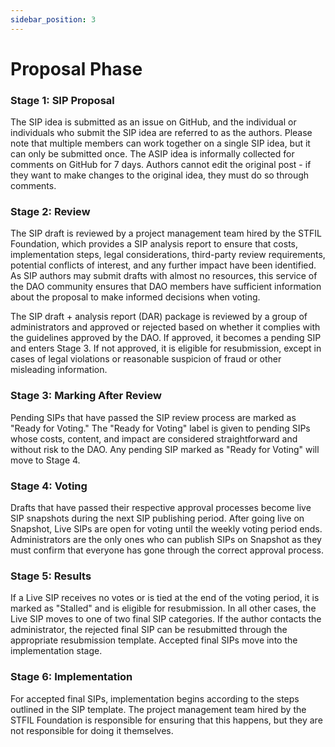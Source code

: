 ```yaml
---
sidebar_position: 3
---
```


# Proposal Phase

### Stage 1: SIP Proposal

The SIP idea is submitted as an issue on GitHub, and the individual or individuals who submit the SIP idea are referred to as the authors. Please note that multiple members can work together on a single SIP idea, but it can only be submitted once. The ASIP idea is informally collected for comments on GitHub for 7 days. Authors cannot edit the original post - if they want to make changes to the original idea, they must do so through comments.

### Stage 2: Review

The SIP draft is reviewed by a project management team hired by the STFIL Foundation, which provides a SIP analysis report to ensure that costs, implementation steps, legal considerations, third-party review requirements, potential conflicts of interest, and any further impact have been identified. As SIP authors may submit drafts with almost no resources, this service of the DAO community ensures that DAO members have sufficient information about the proposal to make informed decisions when voting.

The SIP draft + analysis report (DAR) package is reviewed by a group of administrators and approved or rejected based on whether it complies with the guidelines approved by the DAO. If approved, it becomes a pending SIP and enters Stage 3. If not approved, it is eligible for resubmission, except in cases of legal violations or reasonable suspicion of fraud or other misleading information.

### Stage 3: Marking After Review

Pending SIPs that have passed the SIP review process are marked as "Ready for Voting." The "Ready for Voting" label is given to pending SIPs whose costs, content, and impact are considered straightforward and without risk to the DAO. Any pending SIP marked as "Ready for Voting" will move to Stage 4.

### Stage 4: Voting

Drafts that have passed their respective approval processes become live SIP snapshots during the next SIP publishing period. After going live on Snapshot, Live SIPs are open for voting until the weekly voting period ends. Administrators are the only ones who can publish SIPs on Snapshot as they must confirm that everyone has gone through the correct approval process.

### Stage 5: Results

If a Live SIP receives no votes or is tied at the end of the voting period, it is marked as "Stalled" and is eligible for resubmission. In all other cases, the Live SIP moves to one of two final SIP categories. If the author contacts the administrator, the rejected final SIP can be resubmitted through the appropriate resubmission template. Accepted final SIPs move into the implementation stage.

### Stage 6: Implementation

For accepted final SIPs, implementation begins according to the steps outlined in the SIP template. The project management team hired by the STFIL Foundation is responsible for ensuring that this happens, but they are not responsible for doing it themselves.

